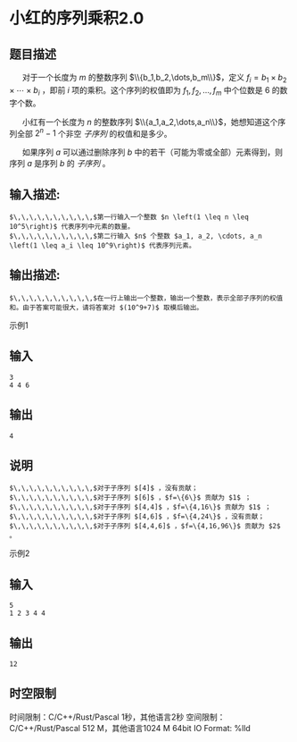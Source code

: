 # 小红的序列乘积2.0

## 题目描述

$\,\,\,\,\,\,\,\,\,\,$对于一个长度为 $m$ 的整数序列 $\\{b_1,b_2,\dots,b_m\\}$，定义 $f_i = b_1 \times b_2 \times \cdots \times b_i$ ，即前 $i$ 项的乘积。这个序列的权值即为 $f_1, f_2, \dots, f_m$ 中个位数是 $6$ 的数字个数。

$\,\,\,\,\,\,\,\,\,\,$小红有一个长度为 $n$ 的整数序列 $\\{a_1,a_2,\dots,a_n\\}$，她想知道这个序列全部 $2^n-1$ 个非空 _子序列_ 的权值和是多少。 

  


$\,\,\,\,\,\,\,\,\,\,$如果序列 $a$ 可以通过删除序列 $b$ 中的若干（可能为零或全部）元素得到，则序列 $a$ 是序列 $b$ 的 _子序列_ 。  


## 输入描述:
    
    
    $\,\,\,\,\,\,\,\,\,\,$第一行输入一个整数 $n \left(1 \leq n \leq 10^5\right)$ 代表序列中元素的数量。  
    $\,\,\,\,\,\,\,\,\,\,$第二行输入 $n$ 个整数 $a_1, a_2, \cdots, a_n \left(1 \leq a_i \leq 10^9\right)$ 代表序列元素。

## 输出描述:
    
    
    $\,\,\,\,\,\,\,\,\,\,$在一行上输出一个整数，输出一个整数，表示全部子序列的权值和。由于答案可能很大，请将答案对 $(10^9+7)$ 取模后输出。

示例1 

## 输入
    
    
    3
    4 4 6

## 输出
    
    
    4

## 说明
    
    
    $\,\,\,\,\,\,\,\,\,\,$对于子序列 $[4]$ ，没有贡献；  
    $\,\,\,\,\,\,\,\,\,\,$对于子序列 $[6]$ ，$f=\{6\}$ 贡献为 $1$ ；  
    $\,\,\,\,\,\,\,\,\,\,$对于子序列 $[4,4]$ ，$f=\{4,16\}$ 贡献为 $1$ ；  
    $\,\,\,\,\,\,\,\,\,\,$对于子序列 $[4,6]$ ，$f=\{4,24\}$ ，没有贡献；  
    $\,\,\,\,\,\,\,\,\,\,$对于子序列 $[4,4,6]$ ，$f=\{4,16,96\}$ 贡献为 $2$ 。

示例2 

## 输入
    
    
    5
    1 2 3 4 4

## 输出
    
    
    12


## 时空限制

时间限制：C/C++/Rust/Pascal 1秒，其他语言2秒
空间限制：C/C++/Rust/Pascal 512 M，其他语言1024 M
64bit IO Format: %lld